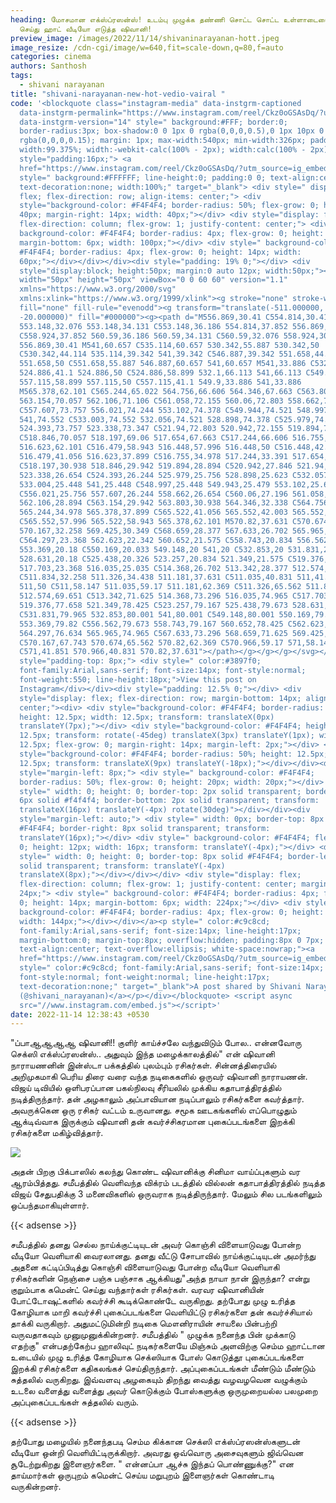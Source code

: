 ```yaml
---
heading: மோசமான எக்ஸ்ப்ரஸன்ஸ்! உடம்பு முழுக்க தண்ணி சொட்ட சொட்ட உள்ளாடையை Zoom
  செய்து ஹாட் வீடியோ எடுத்த ஷிவானி!
preview_image: /images/2022/11/14/shivaninarayanan-hott.jpeg
image_resize: /cdn-cgi/image/w=640,fit=scale-down,q=80,f=auto
categories: cinema
authors: Santhosh
tags:
  - shivani narayanan
title: "shivani-narayanan-new-hot-vedio-vairal "
code: '<blockquote class="instagram-media" data-instgrm-captioned
  data-instgrm-permalink="https://www.instagram.com/reel/Ckz0oGSAsDq/?utm_source=ig_embed&amp;utm_campaign=loading"
  data-instgrm-version="14" style=" background:#FFF; border:0;
  border-radius:3px; box-shadow:0 0 1px 0 rgba(0,0,0,0.5),0 1px 10px 0
  rgba(0,0,0,0.15); margin: 1px; max-width:540px; min-width:326px; padding:0;
  width:99.375%; width:-webkit-calc(100% - 2px); width:calc(100% - 2px);"><div
  style="padding:16px;"> <a
  href="https://www.instagram.com/reel/Ckz0oGSAsDq/?utm_source=ig_embed&amp;utm_campaign=loading"
  style=" background:#FFFFFF; line-height:0; padding:0 0; text-align:center;
  text-decoration:none; width:100%;" target="_blank"> <div style=" display:
  flex; flex-direction: row; align-items: center;"> <div
  style="background-color: #F4F4F4; border-radius: 50%; flex-grow: 0; height:
  40px; margin-right: 14px; width: 40px;"></div> <div style="display: flex;
  flex-direction: column; flex-grow: 1; justify-content: center;"> <div style="
  background-color: #F4F4F4; border-radius: 4px; flex-grow: 0; height: 14px;
  margin-bottom: 6px; width: 100px;"></div> <div style=" background-color:
  #F4F4F4; border-radius: 4px; flex-grow: 0; height: 14px; width:
  60px;"></div></div></div><div style="padding: 19% 0;"></div> <div
  style="display:block; height:50px; margin:0 auto 12px; width:50px;"><svg
  width="50px" height="50px" viewBox="0 0 60 60" version="1.1"
  xmlns="https://www.w3.org/2000/svg"
  xmlns:xlink="https://www.w3.org/1999/xlink"><g stroke="none" stroke-width="1"
  fill="none" fill-rule="evenodd"><g transform="translate(-511.000000,
  -20.000000)" fill="#000000"><g><path d="M556.869,30.41 C554.814,30.41
  553.148,32.076 553.148,34.131 C553.148,36.186 554.814,37.852 556.869,37.852
  C558.924,37.852 560.59,36.186 560.59,34.131 C560.59,32.076 558.924,30.41
  556.869,30.41 M541,60.657 C535.114,60.657 530.342,55.887 530.342,50
  C530.342,44.114 535.114,39.342 541,39.342 C546.887,39.342 551.658,44.114
  551.658,50 C551.658,55.887 546.887,60.657 541,60.657 M541,33.886 C532.1,33.886
  524.886,41.1 524.886,50 C524.886,58.899 532.1,66.113 541,66.113 C549.9,66.113
  557.115,58.899 557.115,50 C557.115,41.1 549.9,33.886 541,33.886
  M565.378,62.101 C565.244,65.022 564.756,66.606 564.346,67.663 C563.803,69.06
  563.154,70.057 562.106,71.106 C561.058,72.155 560.06,72.803 558.662,73.347
  C557.607,73.757 556.021,74.244 553.102,74.378 C549.944,74.521 548.997,74.552
  541,74.552 C533.003,74.552 532.056,74.521 528.898,74.378 C525.979,74.244
  524.393,73.757 523.338,73.347 C521.94,72.803 520.942,72.155 519.894,71.106
  C518.846,70.057 518.197,69.06 517.654,67.663 C517.244,66.606 516.755,65.022
  516.623,62.101 C516.479,58.943 516.448,57.996 516.448,50 C516.448,42.003
  516.479,41.056 516.623,37.899 C516.755,34.978 517.244,33.391 517.654,32.338
  C518.197,30.938 518.846,29.942 519.894,28.894 C520.942,27.846 521.94,27.196
  523.338,26.654 C524.393,26.244 525.979,25.756 528.898,25.623 C532.057,25.479
  533.004,25.448 541,25.448 C548.997,25.448 549.943,25.479 553.102,25.623
  C556.021,25.756 557.607,26.244 558.662,26.654 C560.06,27.196 561.058,27.846
  562.106,28.894 C563.154,29.942 563.803,30.938 564.346,32.338 C564.756,33.391
  565.244,34.978 565.378,37.899 C565.522,41.056 565.552,42.003 565.552,50
  C565.552,57.996 565.522,58.943 565.378,62.101 M570.82,37.631 C570.674,34.438
  570.167,32.258 569.425,30.349 C568.659,28.377 567.633,26.702 565.965,25.035
  C564.297,23.368 562.623,22.342 560.652,21.575 C558.743,20.834 556.562,20.326
  553.369,20.18 C550.169,20.033 549.148,20 541,20 C532.853,20 531.831,20.033
  528.631,20.18 C525.438,20.326 523.257,20.834 521.349,21.575 C519.376,22.342
  517.703,23.368 516.035,25.035 C514.368,26.702 513.342,28.377 512.574,30.349
  C511.834,32.258 511.326,34.438 511.181,37.631 C511.035,40.831 511,41.851
  511,50 C511,58.147 511.035,59.17 511.181,62.369 C511.326,65.562 511.834,67.743
  512.574,69.651 C513.342,71.625 514.368,73.296 516.035,74.965 C517.703,76.634
  519.376,77.658 521.349,78.425 C523.257,79.167 525.438,79.673 528.631,79.82
  C531.831,79.965 532.853,80.001 541,80.001 C549.148,80.001 550.169,79.965
  553.369,79.82 C556.562,79.673 558.743,79.167 560.652,78.425 C562.623,77.658
  564.297,76.634 565.965,74.965 C567.633,73.296 568.659,71.625 569.425,69.651
  C570.167,67.743 570.674,65.562 570.82,62.369 C570.966,59.17 571,58.147 571,50
  C571,41.851 570.966,40.831 570.82,37.631"></path></g></g></g></svg></div><div
  style="padding-top: 8px;"> <div style=" color:#3897f0;
  font-family:Arial,sans-serif; font-size:14px; font-style:normal;
  font-weight:550; line-height:18px;">View this post on
  Instagram</div></div><div style="padding: 12.5% 0;"></div> <div
  style="display: flex; flex-direction: row; margin-bottom: 14px; align-items:
  center;"><div> <div style="background-color: #F4F4F4; border-radius: 50%;
  height: 12.5px; width: 12.5px; transform: translateX(0px)
  translateY(7px);"></div> <div style="background-color: #F4F4F4; height:
  12.5px; transform: rotate(-45deg) translateX(3px) translateY(1px); width:
  12.5px; flex-grow: 0; margin-right: 14px; margin-left: 2px;"></div> <div
  style="background-color: #F4F4F4; border-radius: 50%; height: 12.5px; width:
  12.5px; transform: translateX(9px) translateY(-18px);"></div></div><div
  style="margin-left: 8px;"> <div style=" background-color: #F4F4F4;
  border-radius: 50%; flex-grow: 0; height: 20px; width: 20px;"></div> <div
  style=" width: 0; height: 0; border-top: 2px solid transparent; border-left:
  6px solid #f4f4f4; border-bottom: 2px solid transparent; transform:
  translateX(16px) translateY(-4px) rotate(30deg)"></div></div><div
  style="margin-left: auto;"> <div style=" width: 0px; border-top: 8px solid
  #F4F4F4; border-right: 8px solid transparent; transform:
  translateY(16px);"></div> <div style=" background-color: #F4F4F4; flex-grow:
  0; height: 12px; width: 16px; transform: translateY(-4px);"></div> <div
  style=" width: 0; height: 0; border-top: 8px solid #F4F4F4; border-left: 8px
  solid transparent; transform: translateY(-4px)
  translateX(8px);"></div></div></div> <div style="display: flex;
  flex-direction: column; flex-grow: 1; justify-content: center; margin-bottom:
  24px;"> <div style=" background-color: #F4F4F4; border-radius: 4px; flex-grow:
  0; height: 14px; margin-bottom: 6px; width: 224px;"></div> <div style="
  background-color: #F4F4F4; border-radius: 4px; flex-grow: 0; height: 14px;
  width: 144px;"></div></div></a><p style=" color:#c9c8cd;
  font-family:Arial,sans-serif; font-size:14px; line-height:17px;
  margin-bottom:0; margin-top:8px; overflow:hidden; padding:8px 0 7px;
  text-align:center; text-overflow:ellipsis; white-space:nowrap;"><a
  href="https://www.instagram.com/reel/Ckz0oGSAsDq/?utm_source=ig_embed&amp;utm_campaign=loading"
  style=" color:#c9c8cd; font-family:Arial,sans-serif; font-size:14px;
  font-style:normal; font-weight:normal; line-height:17px;
  text-decoration:none;" target="_blank">A post shared by Shivani Narayanan
  (@shivani_narayanan)</a></p></div></blockquote> <script async
  src="//www.instagram.com/embed.js"></script>'
date: 2022-11-14 12:38:43 +0530
---
```

"ப்பாஆஆஆஆ ஷிவானி!! குளிர் காய்ச்சலே வந்துவிடும் போல.. என்னவோரு செக்ஸி எக்ஸ்ப்ரஸன்ஸ்.. அதுவும் இந்த மழைக்காலத்தில்" என் ஷிவானி நாராயணனின் இன்ஸ்டா பக்கத்தில் புலம்பும் ரசிகர்கள்.
சின்னத்திரையில் அறிமுகமாகி பெரிய திரை வரை வந்த நடிகைகளில் ஒருவர் ஷிவானி நாராயணன். விஜய் டிவியில் ஒளிபரப்பான பகல்நிலவு சீரியலில் முக்கிய கதாபாத்திரத்தில் நடித்திருந்தார். தன் அழகாலும் அப்பாவியான நடிப்பாலும் ரசிகர்களை கவர்த்தார்.‌ அவருக்கென‌ ஒரு ரசிகர் வட்டம் உருவானது. சமூக ஊடகங்களில் எப்பொழுதும் ஆக்டிவ்வாக இருக்கும் ஷிவானி தன் கவர்ச்சிகரமான புகைப்படங்களை இறக்கி ரசிகர்களை மகிழ்வித்தார்.


![](/images/2022/11/14/shivani-narayanan-new-hot-vedio-vairal.jpeg)

அதன் பிறகு பிக்பாஸில் கலந்து கொண்ட ஷிவானிக்கு சினிமா வாய்ப்புகளும் வர ஆரம்பித்தது. சமீபத்தில் வெளிவந்த விக்ரம் படத்தில் வில்லன் கதாபாத்திரத்தில் நடித்த விஜய் சேதுபதிக்கு 3 மனைவிகளில் ஒருவராக நடித்திருந்தார். மேலும் சில படங்களிலும் ஒப்பந்தமாகியுள்ளார்.

{{< adsense >}}


சமீபத்தில் தனது செல்ல நாய்க்குட்டியுடன் அவர் கொஞ்சி விளையாடுவது போன்ற வீடியோ வெளியாகி வைரலானது. தனது வீட்டு சோபாவில் நாய்க்குட்டியுடன் அமர்ந்து அதனை கட்டிப்பிடித்து கொஞ்சி விளையாடுவது போன்ற வீடியோ வெளியாகி ரசிகர்களின் நெஞ்சை பஞ்சு பஞ்சாக ஆக்கியது"அந்த நாயா நான் இருந்தா? என்று குறும்பாக கமென்ட் செய்து வந்தார்கள் ரசிகர்கள்.
வரவர ஷிவானியின் போட்டோஷுட்களில் கவர்ச்சி கூடிக்கொண்டே வருகிறது. தற்போது முழு உரித்த கோழியாக மாறி கவர்ச்சி புகைப்படங்களை வெளியிட்டு ரசிகர்களை தன் கவர்ச்சியால் தாக்கி வருகிறார். அதுமட்டுமின்றி நடிகை மௌனிராயின் சாயலை பின்பற்றி வருவதாகவும் முனுமுனுக்கின்றனர்.
சமீபத்தில் " முழுக்க நனைந்த பின் முக்காடு எதற்கு" என்பதற்கேற்ப ஹாலிவுட் நடிகர்களையே மிஞ்சும் அளவிற்கு செம்ம ஹாட்டான உடையில் முழு உரித்த கோழியாக செக்ஸியாக போஸ் கொடுத்தூ புகைப்படங்களை இறக்கி ரசிகர்களை கதிகலங்கச் செய்திருந்தார்.‌ அப்புகைப்படங்கள் மீண்டும் மீண்டும் சுத்தலில் வருகிறது. இவ்வளவு அழகையும் திறந்து வைத்து வழவழவென வழுக்கும் உடலை வளைத்து வளைத்து அவர் கொடுக்கும் போஸ்களுக்கு ஒருமுறையல்ல பலமுறை அப்புகைப்படங்கள் சுத்தலில் வரும்.

{{< adsense >}}


தற்போது மழையில் நனைந்தபடி செம்ம கிக்கான செக்ஸி எக்ஸ்ப்ரஸன்ஸ்களுடன் வீடியோ ஒன்றி வெளியிட்டிருக்கிறார்.‌ அவரது ஒவ்வொரு அசைவுகளும் ஜிவ்வென சூடேற்றுகிறது இளைஞர்களை. " என்னப்பா ஆச்சு இந்தப் பொண்ணுக்கு?" என தாய்மார்கள் ஒருபுறம் கமென்ட் செய்ய மறுபுறம் இளைஞர்கள் கொண்டாடி வருகின்றனர்.